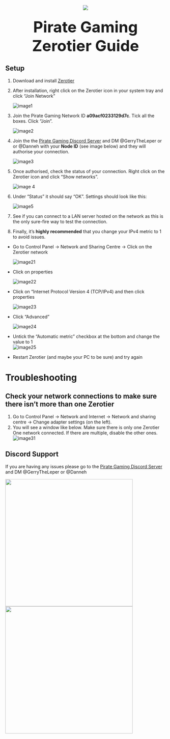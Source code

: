 <p align="center">
  <a>
    <img src="https://i.imgur.com/KEmtvdO.jpg">
  </a>
</p>
<h3 align="center"><font size="10">Pirate Gaming Zerotier Guide</font>
</h3><h2 id="setup">Setup</h2>
<ol>
<li>
<p>Download and install <a href="https://www.zerotier.com/download/">Zerotier</a></p>
</li>
<li>
<p>After installation, right click on the Zerotier icon in your system tray and click “Join Network”</p>
<p><img src="https://i.imgur.com/YuDb6bk.png" alt="image1"></p>
</li>
<li>
<p>Join the Pirate Gaming Network ID <strong>a09acf0233129d7c</strong>. Tick all the boxes. Click “Join”.</p>
<p><img src="https://i.imgur.com/jZfvmIF.png" alt="image2"></p>
</li>
<li>
<p>Join the the <a href="https://discord.gg/M3ttTTJ">Pirate Gaming Discord Server</a> and DM @GerryTheLeper or or @Danneh with your <strong>Node ID</strong> (see image below) and they will authorise your connection.</p>
<p><img src="https://i.imgur.com/W8aY5OJ.png" alt="image3"></p>
</li>
<li>
<p>Once authorised, check the status of your connection. Right click on the Zerotier icon and click “Show networks”.</p>
<p><img src="https://i.imgur.com/yrDjxy9.png" alt="image 4"></p>
</li>
<li>
<p>Under “Status” it should say “OK”. Settings should look like this:</p>
<p><img src="https://i.imgur.com/IXiz3Mb.png" alt="image5"></p>
</li>
<li>
<p>See if you can connect to a LAN server hosted on the network as this is the only sure-fire way to test the connection.</p>
</li>
<li>
<p>Finally, it’s <strong>highly recommended</strong> that you change your IPv4 metric to 1 to avoid issues.</p>
</li>
</ol>
<ul>
<li>
<p>Go to Control Panel → Network and Sharing Centre → Click on the Zerotier network</p>
<p><img src="https://i.imgur.com/KFavq4z.png" alt="image21"></p>
</li>
<li>
<p>Click on properties</p>
<p><img src="https://i.imgur.com/5Pkx1ZA.png" alt="image22"></p>
</li>
<li>
<p>Click on “Internet Protocol Version 4 (TCP/IPv4) and then click properties</p>
<p><img src="https://i.imgur.com/y9Jad41.png" alt="image23"></p>
</li>
<li>
<p>Click “Advanced”</p>
<p><img src="https://i.imgur.com/JUDLDup.png" alt="image24"></p>
</li>
<li>
<p>Untick the “Automatic metric” checkbox at the bottom and change the value to 1<br>
<img src="https://i.imgur.com/qBqMher.png" alt="image25"></p>
</li>
<li>
<p>Restart Zerotier (and maybe your PC to be sure) and try again</p>
</li>
</ul>
<h1 id="troubleshooting">Troubleshooting</h1>
<h2 id="check-your-network-connections-to-make-sure-there-isn’t-more-than-one-zerotier">Check your network connections to make sure there isn’t more than one Zerotier</h2>
<ol>
<li>Go to Control Panel -&gt; Network and Internet -&gt; Network and sharing centre -&gt; Change adapter settings (on the left).</li>
<li>You will see a window like below. Make sure there is only one Zerotier One network connected. If there are multiple, disable the other ones.<br>
<img src="https://i.imgur.com/amRQgjj.png" alt="image31"></li>
</ol>
<h2 id="discord-support">Discord Support</h2>
<p>If you are having any issues please go to the <a href="https://discord.gg/M3ttTTJ">Pirate Gaming Discord Server</a> and DM @GerryTheLeper or @Danneh</p>
<p><img src="https://i.imgur.com/eieSi4o.png" height="400"> <img src="https://i.imgur.com/3hCEYmv.png" height="400"></p>

